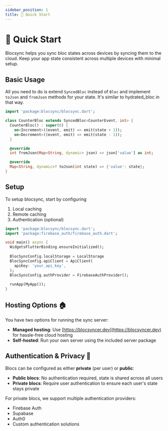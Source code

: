 ```yaml
---
sidebar_position: 1
title: 🚀 Quick Start
---
```


# 🚀 Quick Start

Blocsync helps you sync bloc states across devices by syncing them to the cloud. Keep your app state consistent across multiple devices with minimal setup.

## Basic Usage

All you need to do is extend `SyncedBloc` instead of `Bloc` and implement `toJson` and `fromJson` methods for your state. It's similar to hydrated_bloc in that way.

```dart
import 'package:blocsync/blocsync.dart';

class CounterBloc extends SyncedBloc<CounterEvent, int> {
  CounterBloc() : super(0) {
    on<Increment>((event, emit) => emit(state + 1));
    on<Decrement>((event, emit) => emit(state - 1));
  }

  @override
  int fromJson(Map<String, dynamic> json) => json['value'] as int;

  @override
  Map<String, dynamic>? toJson(int state) => {'value': state};
}
```

## Setup
To setup blocsync, start by configuring
1. Local caching
2. Remote caching
3. Authentication (optional)

```dart
import 'package:blocsync/blocsync.dart';
import 'package:firebase_auth/firebase_auth.dart';

void main() async {
  WidgetsFlutterBinding.ensureInitialized();
  
  BlocSyncConfig.localStorage = LocalStorage
  BlocSyncConfig.apiClient = ApiClient(
    apiKey: 'your_api_key',
  );
  BlocSyncConfig.authProvider = FirebaseAuthProvider();
  
  runApp(MyApp());
}
```

## Hosting Options 🏠

You have two options for running the sync server:

- **Managed hosting**: Use [https://blocsyncer.dev](https://blocsyncer.dev) for hassle-free cloud hosting
- **Self-hosted**: Run your own server using the included server package

## Authentication & Privacy 🔐

Blocs can be configured as either **private** (per user) or **public**:

- **Public blocs**: No authentication required, state is shared across all users
- **Private blocs**: Require user authentication to ensure each user's state stays private

For private blocs, we support multiple authentication providers:
- Firebase Auth
- Supabase
- Auth0  
- Custom authentication solutions
